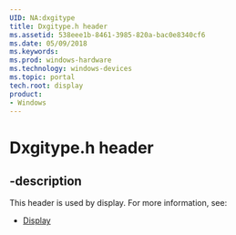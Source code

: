 ```yaml
---
UID: NA:dxgitype
title: Dxgitype.h header
ms.assetid: 538eee1b-8461-3985-820a-bac0e8340cf6
ms.date: 05/09/2018
ms.keywords: 
ms.prod: windows-hardware
ms.technology: windows-devices
ms.topic: portal
tech.root: display
product:
- Windows
---
```


# Dxgitype.h header


## -description


This header is used by display. For more information, see:

- [Display](../_display/index.md)
